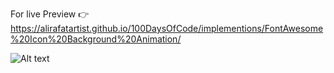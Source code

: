 For live Preview 👉 https://alirafatartist.github.io/100DaysOfCode/implementions/FontAwesome%20Icon%20Background%20Animation/

![Alt text](./src/2024-03-1417-56-38-ezgif.com-video-to-gif-converter.gif)
